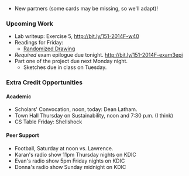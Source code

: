 * New partners (some cards may be missing, so we'll adapt)!

### Upcoming Work

* Lab writeup: Exercise 5, <http://bit.ly/151-2014F-w40>
* Readings for Friday:
    * [Randomized Drawing](../readings/random-drawing-reading.html)
* *Required* exam epilogue due tonight.
      <http://bit.ly/151-2014F-exam3epi>
* Part one of the project due next Monday night.
    * Sketches due in class on Tuesday.

### Extra Credit Opportunities

#### Academic

* Scholars' Convocation, noon, today: Dean Latham.
* Town Hall Thursday on Sustainability, noon and 7:30 p.m. (I think)
* CS Table Friday: Shellshock

#### Peer Support

* Football, Saturday at noon vs. Lawrence.
* Karan's radio show 11pm Thursday nights on KDIC
* Evan's radio show 5pm Friday nights on KDIC
* Donna's radio show Sunday midnight on KDIC

